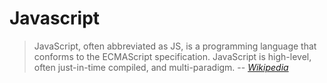 Javascript 
========================

> JavaScript, often abbreviated as JS, is a programming language that conforms to the ECMAScript specification. JavaScript is high-level, often just-in-time compiled, and multi-paradigm.
> -- <cite>[Wikipedia][1]</cite>

[1]: https://en.wikipedia.org/wiki/JavaScript